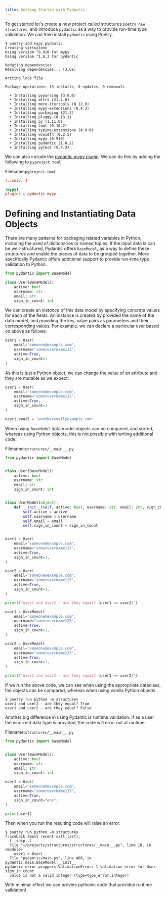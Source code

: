 ```yaml
---
title: Getting Started with Pydantic
---
```


To get started let's create a new project called structures `poetry new structures`, and introduce `pydantic` as a way to provide run-time type validation. We can then install `pydantic` using Poetry.

```console
$ poetry add mypy pydantic
Creating virtualenv
Using version ^0.910 for mypy
Using version ^1.8.2 for pydantic

Updating dependencies
Resolving dependencies... (3.6s)

Writing lock file

Package operations: 13 installs, 0 updates, 0 removals

  • Installing pyparsing (3.0.6)
  • Installing attrs (21.2.0)
  • Installing more-itertools (8.12.0)
  • Installing mypy-extensions (0.4.3)
  • Installing packaging (21.3)
  • Installing pluggy (0.13.1)
  • Installing py (1.11.0)
  • Installing toml (0.10.2)
  • Installing typing-extensions (4.0.0)
  • Installing wcwidth (0.2.5)
  • Installing mypy (0.910)
  • Installing pydantic (1.8.2)
  • Installing pytest (5.4.3)
```

We can also include the [pydantic mypy plugin](https://pydantic-docs.helpmanual.io/mypy_plugin/). We can do this by adding the following to `pyproject.toml`

Filename:`pyproject.toml`

```toml
(..snip..)

[mypy]
plugins = pydantic.mypy
```

# Defining and Instantiating Data Objects

There are many patterns for packaging related variables in Python, including the used of dictionaries or named tuples. If the input data is can be well-structured, Pydantic offers `BaseModel`, as a way to define these structures and enable the pieces of data to be grouped together. More specifically Pydantic offers additional support to provide run-time type validation to Python.

```py
from pydantic import BaseModel

class User(BaseModel):
    active: bool
    username: str
    email: str
    sign_in_count: int
```

We can create an _instance_ of this data model by specifying concrete values for each of the fields. An instance is created by provided the name of the data model, and providing the key, value pairs as parameters and their corresponding values. For example, we can declare a particular user based on above as follows:

```py
user1 = User(
    email="someone@example.com",
    username="somerusername123",
    active=True,
    sign_in_count=1
)
```

As this is just a Python object, we can change the value of an attribute and they are mutable as we expect:

```py
user1 = User(
    email="someone@example.com",
    username="somerusername123",
    active=True,
    sign_in_count=1
)

user1.email = "anotheremail@example.com"
```

When using `BaseModel` data model objects can be compared, and sorted, whereas using Python objects, this is not possible with writing additional code.

Filename:`structures/__main__.py`

```py
from pydantic import BaseModel


class User(BaseModel):
    active: bool
    username: str
    email: str
    sign_in_count: int


class UserModel(object):
    def __init__(self, active: bool, username: str, email: str, sign_in_count: int):
        self.active = active
        self.username = username
        self.email = email
        self.sign_in_count = sign_in_count


user1 = User(
    email="someone@example.com",
    username="somerusername123",
    active=True,
    sign_in_count=1,
)

user2 = User(
    email="someone@example.com",
    username="somerusername123",
    active=True,
    sign_in_count=1,
)

print(f"user1 and user2 - are they equal? {user1 == user2}")

user1 = UserModel(
    email="someone@example.com",
    username="somerusername123",
    active=True,
    sign_in_count=1,
)

user2 = UserModel(
    email="someone@example.com",
    username="somerusername123",
    active=True,
    sign_in_count=1,
)

print(f"user1 and user2 - are they equal? {user1 == user2}")

```

If we run the above code, we can see when using the appropriate dataclass, the objects can be compared, whereas when using vanilla Python objects

```console
$ poetry run python -m structures
user1 and user2 - are they equal? True
user1 and user2 - are they equal? False
```

Another big difference in using Pydantic is runtime validation. If as a user the incorrect data type is provided, the code will error out at runtime.

Filename:`structures/__main__.py`

```py
from pydantic import BaseModel


class User(BaseModel):
    active: bool
    username: str
    email: str
    sign_in_count: int

user1 = User(
    email="someone@example.com",
    username="somerusername123",
    active=True,
    sign_in_count="one",
)

print(user1)
```

Then when you run the resulting code will raise an error:

```console
$ poetry run python -m structures
Traceback (most recent call last):
  (..snip..)
  File "~/projects/structures/structures/__main__.py", line 10, in <module>
    user1 = User(
  File "pydantic/main.py", line 406, in pydantic.main.BaseModel.__init__
pydantic.error_wrappers.ValidationError: 1 validation error for User
sign_in_count
  value is not a valid integer (type=type_error.integer)
```

With minimal effect we can provide pythonic code that provides runtime validation!
